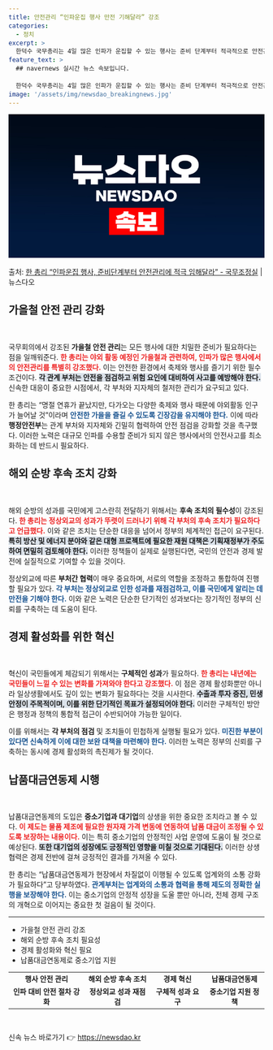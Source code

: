 ```yaml
---
title: 안전관리 “인파운집 행사 만전 기해달라” 강조
categories:
  - 정치
excerpt: >
  한덕수 국무총리는 4일 많은 인파가 운집할 수 있는 행사는 준비 단계부터 적극적으로 안전관리에 임해주시기를 …
feature_text: >
  ## navernews 실시간 뉴스 속보입니다.

  한덕수 국무총리는 4일 많은 인파가 운집할 수 있는 행사는 준비 단계부터 적극적으로 안전관리에 임해주시기를 …
image: '/assets/img/newsdao_breakingnews.jpg'
---
```


![뉴스다오 속보](/assets/img/newsdao_breakingnews.jpg)

<p>출처: <a href="https://newsdao.kr/2063" rel="dofollow">한 총리 “인파운집 행사, 준비단계부터 안전관리에 적극 임해달라” - 국무조정실</a> | 뉴스다오</p>

<h2 data-ke-size="size26">가을철 안전 관리 강화</h2>  
<p data-ke-size="size16">&nbsp;</p>  
국무회의에서 강조된 <b>가을철 안전 관리</b>는 모든 행사에 대한 치밀한 준비가 필요하다는 점을 일깨워준다. <b><span style="color: #ee2323;">한 총리는 야외 활동 예정인 가을철과 관련하여, 인파가 많은 행사에서의 안전관리를 특별히 강조했다.</span></b> 이는 안전한 환경에서 축제와 행사를 즐기기 위한 필수 조건이다. <b><span style="background-color: #21538527;">각 관계 부처는 안전을 점검하고 위험 요인에 대비하여 사고를 예방해야 한다.</span></b> 신속한 대응이 중요한 시점에서, 각 부처와 지자체의 철저한 관리가 요구되고 있다.

한 총리는 “명절 연휴가 끝났지만, 다가오는 다양한 축제와 행사 때문에 야외활동 인구가 늘어날 것”이라며 <b><span style="color: #1a5490;">안전한 가을을 즐길 수 있도록 긴장감을 유지해야 한다.</span></b> 이에 따라 <b>행정안전부</b>는 관계 부처와 지자체와 긴밀히 협력하여 안전 점검을 강화할 것을 촉구했다. 이러한 노력은 대규모 인파를 수용할 준비가 되지 않은 행사에서의 안전사고를 최소화하는 데 반드시 필요하다.

<h2 data-ke-size="size26">해외 순방 후속 조치 강화</h2>  
<p data-ke-size="size16">&nbsp;</p>  
해외 순방의 성과를 국민에게 고스란히 전달하기 위해서는 <b>후속 조치의 필수성</b>이 강조된다. <b><span style="color: #ee2323;">한 총리는 정상외교의 성과가 뚜렷이 드러나기 위해 각 부처의 후속 조치가 필요하다고 언급했다.</span></b> 이와 같은 조치는 단순한 대응을 넘어서 정부의 체계적인 접근이 요구된다. <b><span style="background-color: #21538527;">특히 방산 및 에너지 분야와 같은 대형 프로젝트에 필요한 재원 대책은 기획재정부가 주도하여 면밀히 검토해야 한다.</span></b> 이러한 정책들이 실제로 실행된다면, 국민의 안전과 경제 발전에 실질적으로 기여할 수 있을 것이다.

정상외교에 따른 <b>부처간 협력</b>이 매우 중요하며, 서로의 역할을 조정하고 통합하여 진행할 필요가 있다. <b><span style="color: #1a5490;">각 부처는 정상외교로 인한 성과를 재점검하고, 이를 국민에게 알리는 데 만전을 기해야 한다.</span></b> 이와 같은 노력은 단순한 단기적인 성과보다는 장기적인 정부의 신뢰를 구축하는 데 도움이 된다.

<h2 data-ke-size="size26">경제 활성화를 위한 혁신</h2>  
<p data-ke-size="size16">&nbsp;</p>  
혁신이 국민들에게 체감되기 위해서는 <b>구체적인 성과</b>가 필요하다. <b><span style="color: #ee2323;">한 총리는 내년에는 국민들이 느낄 수 있는 변화를 가져와야 한다고 강조했다.</span></b> 이 점은 경제 활성화뿐만 아니라 일상생활에서도 깊이 있는 변화가 필요하다는 것을 시사한다. <b><span style="background-color: #21538527;">수출과 투자 증진, 민생 안정이 주목적이며, 이를 위한 단기적인 목표가 설정되어야 한다.</span></b> 이러한 구체적인 방안은 행정과 정책의 통합적 접근이 수반되어야 가능한 일이다.

이를 위해서는 <b>각 부처의 점검</b> 및 조치들이 민첩하게 실행될 필요가 있다. <b><span style="color: #1a5490;">미진한 부분이 있다면 신속하게 이에 대한 보완 대책을 마련해야 한다.</span></b> 이러한 노력은 정부의 신뢰를 구축하는 동시에 경제 활성화의 촉진제가 될 것이다.

<h2 data-ke-size="size26">납품대금연동제 시행</h2>  
<p data-ke-size="size16">&nbsp;</p>  
납품대금연동제의 도입은 <b>중소기업과 대기업</b>의 상생을 위한 중요한 조치라고 볼 수 있다. <b><span style="color: #ee2323;">이 제도는 물품 제조에 필요한 원자재 가격 변동에 연동하여 납품 대금이 조정될 수 있도록 보장하는 내용이다.</span></b> 이는 특히 중소기업의 안정적인 사업 운영에 도움이 될 것으로 예상된다. <b><span style="background-color: #21538527;">또한 대기업의 성장에도 긍정적인 영향을 미칠 것으로 기대된다.</span></b> 이러한 상생협력은 경제 전반에 걸쳐 긍정적인 결과를 가져올 수 있다.

한 총리는 “납품대금연동제가 현장에서 차질없이 이행될 수 있도록 업계와의 소통 강화가 필요하다”고 당부하였다. <b><span style="color: #1a5490;">관계부처는 업계와의 소통과 협력을 통해 제도의 정확한 실행을 보장해야 한다.</span></b> 이는 중소기업의 안정적 성장을 도울 뿐만 아니라, 전체 경제 구조의 개혁으로 이어지는 중요한 첫 걸음이 될 것이다.

<hr>  
<ul>  
<li>가을철 안전 관리 강조</li>  
<li>해외 순방 후속 조치 필요성</li>  
<li>경제 활성화와 혁신 필요</li>  
<li>납품대금연동제로 중소기업 지원</li>  
</ul>  
<table style="width: 100%; border-collapse: collapse;">  
<tr>  
<td style="text-align: center; height: 17px;"><b>행사 안전 관리</b></td>  
<td style="text-align: center; height: 17px;"><b>해외 순방 후속 조치</b></td>  
<td style="text-align: center; height: 17px;"><b>경제 혁신</b></td>  
<td style="text-align: center; height: 17px;"><b>납품대금연동제</b></td>  
</tr>  
<tr>  
<td style="text-align: center; height: 17px;"><b>인파 대비 안전 절차 강화</b></td>  
<td style="text-align: center; height: 17px;"><b>정상외교 성과 재점검</b></td>  
<td style="text-align: center; height: 17px;"><b>구체적 성과 요구</b></td>  
<td style="text-align: center; height: 17px;"><b>중소기업 지원 정책</b></td>  
</tr>  
</table>  
<p data-ke-size="size16">&nbsp;</p>   

신속 뉴스 바로가기 👉 <a href="https://newsdao.kr" rel="dofollow">https://newsdao.kr</a>



